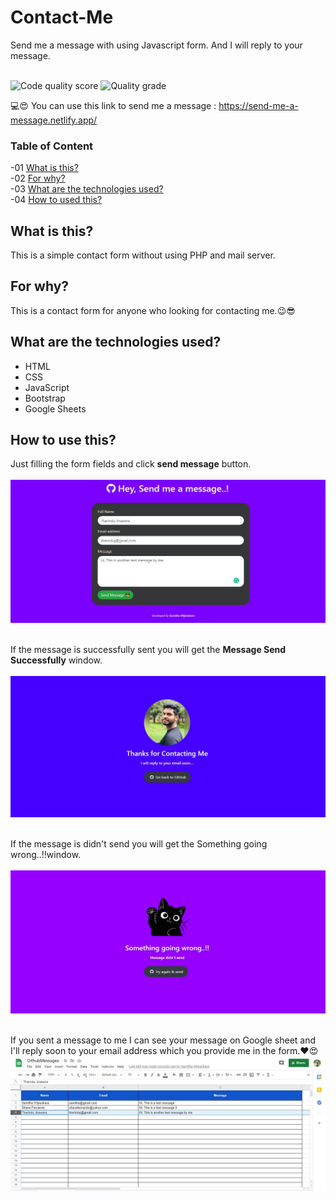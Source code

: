 # Contact-Me
Send me a message with using Javascript form. And I will reply to your message.<br><br>

![Code quality score](https://www.code-inspector.com/project/18188/score/svg) ![Quality grade](https://www.code-inspector.com/project/18188/status/svg)

💻😍 You can use this link to send me a message : https://send-me-a-message.netlify.app/

### Table of Content
-01 [What is this?](#What)</br>
-02 [For why?](#why)</br>
-03 [What are the technologies used?](#technologies)</br>
-04 [How to used this?](#How)</br>


## What is this?<a name="What"/>
This is a simple contact form without using PHP and mail server.<br>

## For why?<a name="why"/>
This is a contact form for anyone who looking for contacting me.😉😎<br>

## What are the technologies used?<a name="technologies"/>
- HTML
- CSS
- JavaScript
- Bootstrap
- Google Sheets

## How to use this?<a name="How"/>

Just filling the form fields and click **send message** button.<br><br>
<img src="img/a.JPG"><br><br>

If the message is successfully sent you will get the **Message Send Successfully** window.<br><br>
<img src="img/b.JPG"><br><br>

If the message is didn't send you will get the Something going wrong..!!window.<br><br>
<img src="img/d.JPG"><br><br>

If you sent a message to me I can see your message on Google sheet and I'll reply soon to your email address which you provide me in the form.❤️😍
<img src="img/c.JPG"><br><br>




